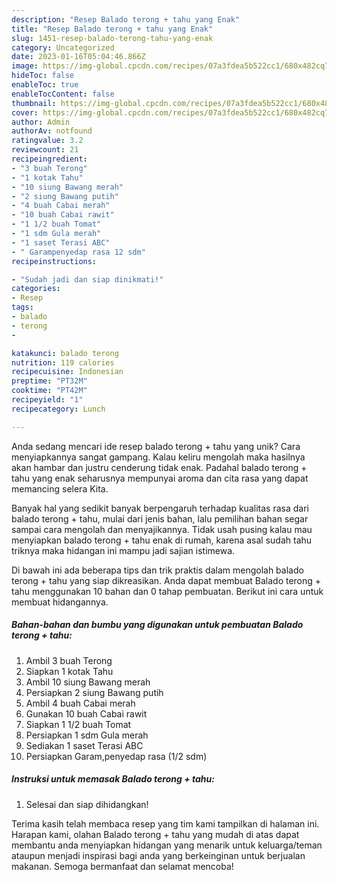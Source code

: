 ```yaml
---
description: "Resep Balado terong + tahu yang Enak"
title: "Resep Balado terong + tahu yang Enak"
slug: 1451-resep-balado-terong-tahu-yang-enak
category: Uncategorized
date: 2023-01-16T05:04:46.866Z
image: https://img-global.cpcdn.com/recipes/07a3fdea5b522cc1/680x482cq70/balado-terong-tahu-foto-resep-utama.jpg
hideToc: false
enableToc: true
enableTocContent: false
thumbnail: https://img-global.cpcdn.com/recipes/07a3fdea5b522cc1/680x482cq70/balado-terong-tahu-foto-resep-utama.jpg
cover: https://img-global.cpcdn.com/recipes/07a3fdea5b522cc1/680x482cq70/balado-terong-tahu-foto-resep-utama.jpg
author: Admin
authorAv: notfound
ratingvalue: 3.2
reviewcount: 21
recipeingredient:
- "3 buah Terong"
- "1 kotak Tahu"
- "10 siung Bawang merah"
- "2 siung Bawang putih"
- "4 buah Cabai merah"
- "10 buah Cabai rawit"
- "1 1/2 buah Tomat"
- "1 sdm Gula merah"
- "1 saset Terasi ABC"
- " Garampenyedap rasa 12 sdm"
recipeinstructions:

- "Sudah jadi dan siap dinikmati!"
categories:
- Resep
tags:
- balado
- terong
- 

katakunci: balado terong  
nutrition: 119 calories
recipecuisine: Indonesian
preptime: "PT32M"
cooktime: "PT42M"
recipeyield: "1"
recipecategory: Lunch

---
```





Anda sedang mencari ide resep balado terong + tahu yang unik? Cara menyiapkannya sangat gampang. Kalau keliru mengolah maka hasilnya akan hambar dan justru cenderung tidak enak. Padahal balado terong + tahu yang enak seharusnya mempunyai aroma dan cita rasa yang dapat memancing selera Kita.







Banyak hal yang sedikit banyak berpengaruh terhadap kualitas rasa dari balado terong + tahu, mulai dari jenis bahan, lalu pemilihan bahan segar sampai cara mengolah dan menyajikannya. Tidak usah pusing kalau mau menyiapkan balado terong + tahu enak di rumah, karena asal sudah tahu triknya maka hidangan ini mampu jadi sajian istimewa.






Di bawah ini ada beberapa tips dan trik praktis dalam mengolah balado terong + tahu yang siap dikreasikan. Anda dapat membuat Balado terong + tahu menggunakan 10 bahan dan 0 tahap pembuatan. Berikut ini cara untuk membuat hidangannya.

<!--inarticleads1-->

##### Bahan-bahan dan bumbu yang digunakan untuk pembuatan Balado terong + tahu:

1. Ambil 3 buah Terong
1. Siapkan 1 kotak Tahu
1. Ambil 10 siung Bawang merah
1. Persiapkan 2 siung Bawang putih
1. Ambil 4 buah Cabai merah
1. Gunakan 10 buah Cabai rawit
1. Siapkan 1 1/2 buah Tomat
1. Persiapkan 1 sdm Gula merah
1. Sediakan 1 saset Terasi ABC
1. Persiapkan  Garam,penyedap rasa (1/2 sdm)




<!--inarticleads2-->

##### Instruksi untuk memasak Balado terong + tahu:


1. Selesai dan siap dihidangkan!



Terima kasih telah membaca resep yang tim kami tampilkan di halaman ini. Harapan kami, olahan Balado terong + tahu yang mudah di atas dapat membantu anda menyiapkan hidangan yang menarik untuk keluarga/teman ataupun menjadi inspirasi bagi anda yang berkeinginan untuk berjualan makanan. Semoga bermanfaat dan selamat mencoba!
